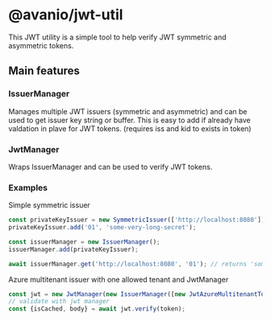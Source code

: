 # @avanio/jwt-util

This JWT utility is a simple tool to help verify JWT symmetric and asymmetric tokens.

## Main features

### IssuerManager

Manages multiple JWT issuers (symmetric and asymmetric) and can be used to get issuer key string or buffer.
This is easy to add if already have valdation in plave for JWT tokens. (requires iss and kid to exists in token)

### JwtManager

Wraps IssuerManager and can be used to verify JWT tokens.

### Examples

Simple symmetric issuer

```typescript
const privateKeyIssuer = new SymmetricIssuer(['http://localhost:8080']);
privateKeyIssuer.add('01', 'some-very-long-secret');

const issuerManager = new IssuerManager();
issuerManager.add(privateKeyIssuer);

await issuerManager.get('http://localhost:8080', '01'); // returns 'some-very-long-secret'
```

Azure multitenant issuer with one allowed tenant and JwtManager

```typescript
const jwt = new JwtManager(new IssuerManager([new JwtAzureMultitenantTokenIssuer({allowedIssuers: [`https://sts.windows.net/${process.env.AZ_TENANT_ID}/`]})]));
// validate with jwt manager
const {isCached, body} = await jwt.verify(token);
```
